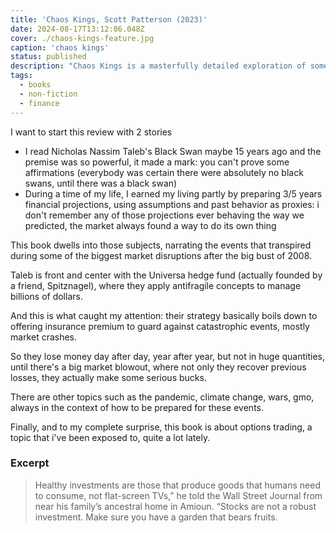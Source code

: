 ```yaml
---
title: 'Chaos Kings, Scott Patterson (2023)'
date: 2024-08-17T13:12:06.048Z
cover: ./chaos-kings-feature.jpg
caption: 'chaos kings'
status: published
description: "Chaos Kings is a masterfully detailed exploration of some of the financial market's most enigmatic personalities"
tags:
  - books
  - non-fiction
  - finance
---
```


I want to start this review with 2 stories

- I read Nicholas Nassim Taleb's Black Swan maybe 15 years ago and the premise was so powerful, it made a mark: you can't prove some affirmations (everybody was certain there were absolutely no black swans, until there was a black swan)
- During a time of my life, I earned my living partly by preparing 3/5 years financial projections, using assumptions and past behavior as proxies: i don't remember any of those projections ever behaving the way we predicted, the market always found a way to do its own thing

This book dwells into those subjects, narrating the events that transpired during some of the biggest market disruptions after the big bust of 2008.

Taleb is front and center with the Universa hedge fund (actually founded by a friend, Spitznagel), where they apply antifragile concepts to manage billions of dollars.

And this is what caught my attention: their strategy basically boils down to offering insurance premium to guard against catastrophic events, mostly market crashes.

So they lose money day after day, year after year, but not in huge quantities, until there's a big market blowout, where not only they recover previous losses, they actually make some serious bucks.

There are other topics such as the pandemic, climate change, wars, gmo, always in the context of how to be prepared for these events.

Finally, and to my complete surprise, this book is about options trading, a topic that i've been exposed to, quite a lot lately.

### Excerpt

> Healthy investments are those that produce goods that humans need to consume, not flat-screen TVs,” he told the Wall Street Journal from near his family’s ancestral home in Amioun. “Stocks are not a robust investment. Make sure you have a garden that bears fruits.

